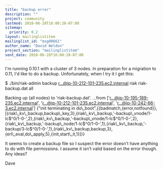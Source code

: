 ```yaml
---
title: "backup error"
description: ""
project: community
lastmod: 2010-06-28T16:00:28-07:00
sitemap:
  priority: 0.2
layout: mailinglistitem
mailinglist_id: "msg00661"
author_name: "David Weldon"
project_section: "mailinglistitem"
sent_date: 2010-06-28T16:00:28-07:00
---
```



I'm running 0.10.1 with a cluster of 3 nodes. In preparation for a
migration to 0.11, I'd like to do a backup. Unfortunately, when I try
it I get this:

$ ./bin/riak-admin backup r...@ip-10-212-101-235.ec2.internal riak
riak-backup.dat all

Backing up (all nodes) to 'riak-backup.dat'.
...from ['r...@ip-10-195-189-235.ec2.internal',
 'r...@ip-10-212-101-235.ec2.internal',
 'r...@ip-10-242-66-3.ec2.internal']
{"init terminating in
do\\_boot",{{badmatch,{error,notfound}},[{riak\\_kv\\_backup,backup\\_key,3},{riak\\_kv\\_backup,'-backup\\_vnode/1-lc$^0/1-0-',2},{riak\\_kv\\_backup,'-backup\\_vnode/1-lc$^0/1-0-',2},{riak\\_kv\\_backup,'-backup\\_node/1-lc$^0/1-0-',1},{riak\\_kv\\_backup,'-backup/3-lc$^0/1-0-',1},{riak\\_kv\\_backup,backup,3},{erl\\_eval,do\\_apply,5},{init,start\\_it,1}]}}

It seems to create a backup file so I suspect the error doesn't have
anything to do with file permissions. I assume it isn't valid based on
the error though. Any ideas?

Dave

